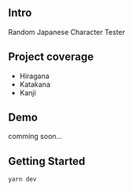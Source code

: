 ## Intro

Random Japanese Character Tester

## Project coverage

- Hiragana
- Katakana
- Kanji

## Demo

comming soon...

## Getting Started

```bash
yarn dev
```

